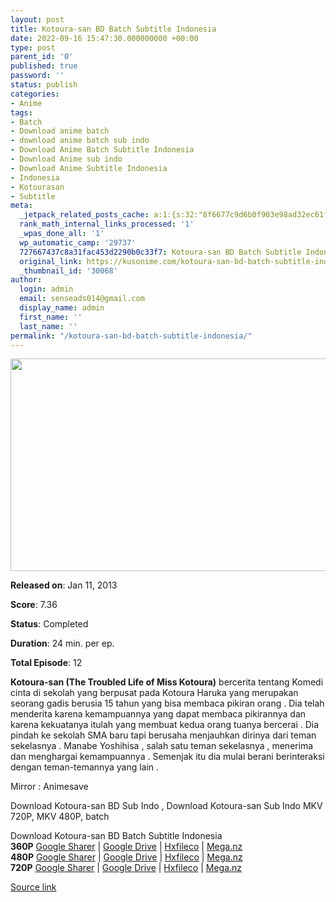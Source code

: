 ```yaml
---
layout: post
title: Kotoura-san BD Batch Subtitle Indonesia
date: 2022-09-16 15:47:30.000000000 +00:00
type: post
parent_id: '0'
published: true
password: ''
status: publish
categories:
- Anime
tags:
- Batch
- Download anime batch
- download anime batch sub indo
- Download Anime Batch Subtitle Indonesia
- Download Anime sub indo
- Download Anime Subtitle Indonesia
- Indonesia
- Kotourasan
- Subtitle
meta:
  _jetpack_related_posts_cache: a:1:{s:32:"8f6677c9d6b0f903e98ad32ec61f8deb";a:2:{s:7:"expires";i:1663390537;s:7:"payload";a:3:{i:0;a:1:{s:2:"id";i:29832;}i:1;a:1:{s:2:"id";i:29808;}i:2;a:1:{s:2:"id";i:30011;}}}}
  rank_math_internal_links_processed: '1'
  _wpas_done_all: '1'
  wp_automatic_camp: '29737'
  727667437c8a31fac453d2290b0c33f7: Kotoura-san BD Batch Subtitle Indonesia
  original_link: https://kusonime.com/kotoura-san-bd-batch-subtitle-indonesia/
  _thumbnail_id: '30068'
author:
  login: admin
  email: senseads014@gmail.com
  display_name: admin
  first_name: ''
  last_name: ''
permalink: "/kotoura-san-bd-batch-subtitle-indonesia/"
---
```

<p><img width="604" height="340" src="{{ site.baseurl }}/assets/2022/09/Kotoura-san-604x340.jpg" class="attachment-thumb-large size-thumb-large wp-post-image" alt="" loading="lazy" title="Kotoura-san BD Batch Subtitle Indonesia" srcset="https://kusonime.com/wp-content/uploads/2017/07/Kotoura-san-604x340.jpg 604w, https://kusonime.com/wp-content/uploads/2017/07/Kotoura-san-300x169.jpg 300w, https://kusonime.com/wp-content/uploads/2017/07/Kotoura-san-520x293.jpg 520w, https://kusonime.com/wp-content/uploads/2017/07/Kotoura-san.jpg 640w" sizes="(max-width: 604px) 100vw, 604px" />
<p><b>Released on</b>: Jan 11, 2013</p>
<p>
<p><b>Score</b>: 7.36</p>
<p>
<p><b>Status</b>: Completed</p>
<p>
<p><b>Duration</b>: 24 min. per ep.</p>
<p>
<p><b>Total Episode</b>: 12</p>
<p>
<p><strong>Kotoura-san (The Troubled Life of Miss Kotoura)</strong> bercerita tentang Komedi cinta di sekolah yang berpusat pada Kotoura Haruka yang merupakan seorang gadis berusia 15 tahun yang bisa membaca pikiran orang . Dia telah menderita karena kemampuannya yang dapat membaca pikirannya dan karena kekuatanya itulah yang membuat kedua orang tuanya bercerai . Dia pindah ke sekolah SMA baru tapi berusaha menjauhkan dirinya dari teman sekelasnya . Manabe Yoshihisa , salah satu teman sekelasnya , menerima dan menghargai kemampuannya . Semenjak itu dia mulai berani berinteraksi dengan teman-temannya yang lain .</p>
<p>
<p>Mirror : Animesave</p>
<p>
<p>Download Kotoura-san BD Sub Indo , Download Kotoura-san Sub Indo MKV 720P, MKV 480P, batch</p>
<p>
<div class="smokeddl">
<div class="smokettl">Download Kotoura-san BD Batch Subtitle Indonesia</div>
<div class="smokeurl"><strong>360P</strong> <a href="https://acefile.co/f/61420415/kusonime-kotoura-san-bd-360p-rar" target="_blank" rel="noopener">Google Sharer</a> | <a href="https://drive.google.com/uc?export=download&amp;id=1YTXXgYoPYTDxpUpk3-8LbIPv0-TW4vGI" target="_blank" rel="noopener">Google Drive</a> | <a href="https://hxfile.co/cof0te734n16" target="_blank" rel="noopener">Hxfileco</a> | <a href="https://mega.nz/#!UXoF2SqL!WmmgVBmkI4iQaVlpfcHoDsXmcT3eWh88ww95AdSGZx8" target="_blank" rel="noopener">Mega.nz</a></div>
<div class="smokeurl"><strong>480P</strong> <a href="https://acefile.co/f/61420417/kusonime-kotoura-san-bd-480p-rar" target="_blank" rel="noopener">Google Sharer</a> | <a href="https://drive.google.com/uc?export=download&amp;id=1F2_9opQXd9GfsqQ6qOTmeM9_GDrX4wka" target="_blank" rel="noopener">Google Drive</a> | <a href="https://hxfile.co/1iyem81zn9pn" target="_blank" rel="noopener">Hxfileco</a> | <a href="https://mega.nz/#!tGJzmAQS!GSbOh0LQMidZ0qJdwkgnzyTp0E-uyYii4h3VlUzEhCs" target="_blank" rel="noopener">Mega.nz</a></div>
<div class="smokeurl"><strong>720P</strong> <a href="https://acefile.co/f/61420419/kusonime-kotoura-san-bd-720p-rar" target="_blank" rel="noopener">Google Sharer</a> | <a href="https://drive.google.com/uc?export=download&amp;id=1Ks2DUFScNOZUIpINXQM-6-eRPX90_8Bf" target="_blank" rel="noopener">Google Drive</a> | <a href="https://hxfile.co/e6enavdtjpa8" target="_blank" rel="noopener">Hxfileco</a> | <a href="https://mega.nz/#!tKoSxLYD!_iTKSVgD3E3GG2uIyErRYq8exqoN2pC4bqbKvI-yYmw" target="_blank" rel="noopener">Mega.nz</a></div>
</div>
<p><a href="https://kusonime.com/kotoura-san-bd-batch-subtitle-indonesia/">Source link </a></p>
